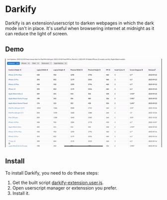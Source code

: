 # Darkify
Darkify is an extension/userscript to darken webpages in which the dark mode isn't in place. It's useful when browsering internet at midnight as it can reduce the light of screen.
## Demo
![ios-resolution.com](/demo-images/ios-resolution-com.gif)
## Install
To install Darkify, you need to do these steps:
1. Get the built script [darkify-extension.user.js](https://erichsia7.github.io/darkify-extension/darkify-extension.user.js).
2. Open userscript manager or extenssion you prefer.
3. Install it.
